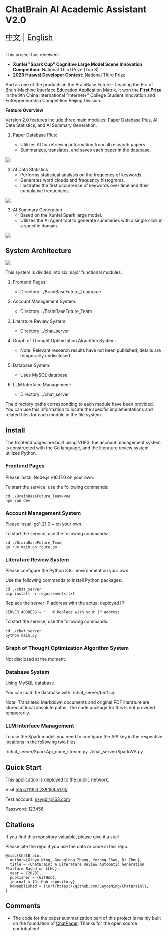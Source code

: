 # ChatBrain AI Academic Assistant V2.0 

<div style="font-size: 1.5rem;">
  <a href="./README.md">中文</a> |
  <a href="./readme_en.md">English</a>
</div>
</br>

This project has received:

* **Xunfei "Spark Cup" Cognitive Large Model Scene Innovation Competition:** National Third Prize (Top 8)
* **2023 Huawei Developer Contest:** National Third Prize

And as one of the products in the BrainBase Future - Leading the Era of Brain-Machine Interface Education Application Matrix, it won the **First Prize** in the 9th China International "Internet+" College Student Innovation and Entrepreneurship Competition Beijing Division.

**Feature Overview**

Version 2.0 features include three main modules: Paper Database Plus, AI Data Statistics, and AI Summary Generation.

1. Paper Database Plus:

    * Utilizes AI for retrieving information from all research papers.
    * Summarizes, translates, and saves each paper in the database.

![](./img/database.gif)

2. AI Data Statistics
    * Performs statistical analysis on the frequency of keywords.
    * Generates word clouds and frequency histograms.
    * Illustrates the first occurrence of keywords over time and their cumulative frequencies.

![](./img/chart.gif)

3. AI Summary Generation
    * Based on the Xunfei Spark large model.
    * Utilizes the AI Agent tool to generate summaries with a single click in a specific domain.

![](./img/summary.gif)

## System Architecture

![](./img/Architecture.png)

This system is divided into six major functional modules:

1. Frontend Pages:

    * Directory: ./BrainBaseFuture_Team/vue
2. Account Management System:

    * Directory: ./BrainBaseFuture_Team
3. Literature Review System:

    * Directory: ./chat_server
4. Graph of Thought Optimization Algorithm System:

    * Note: Relevant research results have not been published; details are temporarily undisclosed.
5. Database System:

    * Uses MySQL database
6. LLM Interface Management:

    * Directory: ./chat_server

The directory paths corresponding to each module have been provided. You can use this information to locate the specific implementations and related files for each module in the file system.

## Install

The frontend pages are built using VUE3, the account management system is constructed with the Go language, and the literature review system utilizes Python.

### Frontend Pages
Please install Node.js v16.17.0 on your own.

To start the service, use the following commands:

```
cd ./BrainBaseFuture_Team/vue
npm run dev
```

### Account Management System
Please install go1.21.0 + on your own.

To start the service, use the following commands:

```
cd ./BrainBaseFuture_Team
go run main.go route.go
```

### Literature Review System
Please configure the Python 3.8+ environment on your own.

Use the following commands to install Python packages:

```
cd ./chat_server
pip install -r requirements.txt
```

Replace the server IP address with the actual deployed IP:

```
SERVER_ADDRESS = ''  # Replace with your IP address
```

To start the service, use the following commands:

```
cd ./chat_server
python main.py
```

### Graph of Thought Optimization Algorithm System

Not disclosed at the moment.

### Database System
Using MySQL database.

You can load the database with ./chat_server/bbft.sql.

Note: Translated Markdown documents and original PDF literature are stored at local absolute paths. The code package for this is not provided temporarily.

### LLM Interface Management

To use the Spark model, you need to configure the API key in the respective locations in the following two files:

./chat_server/SparkApi_none_stream.py
./chat_server/SparkWS.py

## Quick Start

This application is deployed to the public network.

Visit http://119.3.238.159:5173/

Test account: nxyqdl@163.com

Password: 123456

## Citations

If you find this repository valuable, please give it a star!

Please cite the repo if you use the data or code in this repo.

```
@misc{ChatBrain,
  author={Xinyu Ning, Guanglong Zhang, Yutong Zhao, Di Zhou},
  title = {ChatBrain: A Literature Review Automatic Generation Platform Based on LLM.},
  year = {2023},
  publisher = {GitHub},
  journal = {GitHub repository},
  howpublished = {\url{https://github.com/JayceNing/ChatBrain}},
}
```

## Comments

* The code for the paper summarization part of this project is mainly built on the foundation of [ChatPaper](https://github.com/kaixindelele/ChatPaper). Thanks for the open source contribution!